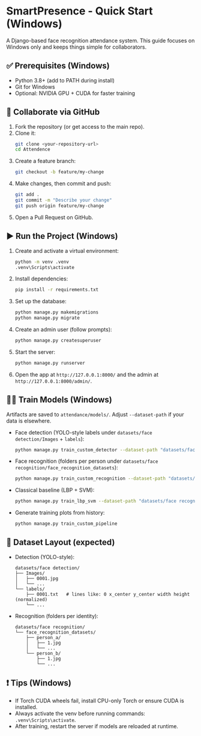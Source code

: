 # SmartPresence - Quick Start (Windows)

A Django-based face recognition attendance system. This guide focuses on Windows only and keeps things simple for collaborators.

## ✅ Prerequisites (Windows)
- Python 3.8+ (add to PATH during install)
- Git for Windows
- Optional: NVIDIA GPU + CUDA for faster training

## 👥 Collaborate via GitHub
1. Fork the repository (or get access to the main repo).
2. Clone it:
   ```bash
   git clone <your-repository-url>
   cd Attendence
   ```
3. Create a feature branch:
   ```bash
   git checkout -b feature/my-change
   ```
4. Make changes, then commit and push:
   ```bash
   git add .
   git commit -m "Describe your change"
   git push origin feature/my-change
   ```
5. Open a Pull Request on GitHub.

## ▶️ Run the Project (Windows)
1. Create and activate a virtual environment:
   ```bash
   python -m venv .venv
   .venv\Scripts\activate
   ```
2. Install dependencies:
   ```bash
   pip install -r requirements.txt
   ```
3. Set up the database:
   ```bash
   python manage.py makemigrations
   python manage.py migrate
   ```
4. Create an admin user (follow prompts):
   ```bash
   python manage.py createsuperuser
   ```
5. Start the server:
   ```bash
   python manage.py runserver
   ```
6. Open the app at `http://127.0.0.1:8000/` and the admin at `http://127.0.0.1:8000/admin/`.

## 🧑‍🏫 Train Models (Windows)
Artifacts are saved to `attendance/models/`. Adjust `--dataset-path` if your data is elsewhere.

- Face detection (YOLO-style labels under `datasets/face detection/Images` + `labels`):
  ```bash
  python manage.py train_custom_detector --dataset-path "datasets/face detection" --epochs 30 --batch-size 4 --learning-rate 5e-4 --val-split 0.2 --iou-threshold 0.5
  ```

- Face recognition (folders per person under `datasets/face recognition/face_recognition_datasets`):
  ```bash
  python manage.py train_custom_recognition --dataset-path "datasets/face recognition/face_recognition_datasets" --epochs 50 --batch-size 32 --learning-rate 1e-3
  ```

- Classical baseline (LBP + SVM):
  ```bash
  python manage.py train_lbp_svm --dataset-path "datasets/face recognition/face_recognition_datasets" --test-size 0.2
  ```

- Generate training plots from history:
  ```bash
  python manage.py train_custom_pipeline
  ```

## 📂 Dataset Layout (expected)
- Detection (YOLO-style):
  ```
  datasets/face detection/
  ├── Images/
  │   ├── 0001.jpg
  │   └── ...
  └── labels/
      ├── 0001.txt   # lines like: 0 x_center y_center width height (normalized)
      └── ...
  ```
- Recognition (folders per identity):
  ```
  datasets/face recognition/
  └── face_recognition_datasets/
      ├── person_a/
      │   ├── 1.jpg
      │   └── ...
      └── person_b/
          ├── 1.jpg
          └── ...
  ```

## ❗ Tips (Windows)
- If Torch CUDA wheels fail, install CPU-only Torch or ensure CUDA is installed.
- Always activate the venv before running commands: `.venv\Scripts\activate`.
- After training, restart the server if models are reloaded at runtime.

